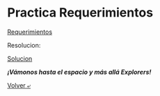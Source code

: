 # Practica Requerimientos

 [Requerimientos](./1.-Requerimientos.doc "Requerimientos")

Resolucion:

[Solucion](./1.-RequerimientosResolucion.doc)

***¡Vámonos hasta el espacio y más allá Explorers!***

[Volver &ldca;](/01%20-%20INTRO/README.md "Regresar a página anterior")